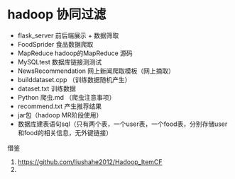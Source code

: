 # hadoop 协同过滤

- flask_server 前后端展示 + 数据筛取
- FoodSprider 食品数据爬取
- MapReduce hadoop的MapReduce 源码
- MySQLtest 数据库链接测测试
- NewsRecommendation 网上新闻爬取模板（网上摘取）
- builddataset.cpp （训练数据随机产生）
- dataset.txt 训练数据
- Python 爬虫.md （爬虫注意事项）
- recommend.txt 产生推荐结果
- jar包（hadoop MR阶段使用）
- 数据库建表语句sql（只有两个表，一个user表，一个food表，分别存储user和food的相关信息，无外键链接）



借鉴

1. https://github.com/liushahe2012/Hadoop_ItemCF
2. 
